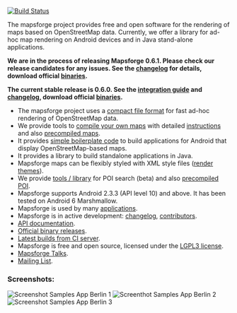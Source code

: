 [![Build Status](https://travis-ci.org/mapsforge/mapsforge.svg?branch=dev)](https://travis-ci.org/mapsforge/mapsforge)

The mapsforge project provides free and open software for the rendering of maps based on OpenStreetMap data. Currently, we offer a library for ad-hoc map rendering on Android devices and in Java stand-alone applications.

**We are in the process of releasing Mapsforge 0.6.1. Please check our release candidates for any issues. See the [changelog](docs/Changelog.md) for details, download official [binaries](docs/Downloads.md).**

**The current stable release is 0.6.0. See the [integration guide](docs/Integration.md) and [changelog](docs/Changelog.md), download official [binaries](docs/Downloads.md).**

- The mapsforge project uses a [compact file format](docs/Specification-Binary-Map-File.md) for fast ad-hoc rendering of OpenStreetMap data.
- We provide tools to [compile your own maps](docs/Getting-Started-Map-Writer.md) with detailed [instructions](docs/MapCreation.md) and also [precompiled maps](http://download.mapsforge.org).
- It provides [simple boilerplate code](docs/Getting-Started-Android-App.md) to build applications for Android that display OpenStreetMap-based maps.
- It provides a library to build standalone applications in Java.
- Mapsforge maps can be flexibly styled with XML style files ([render themes](docs/Rendertheme.md)).
- We provide [tools / library](docs/POI.md) for POI search (beta) and also [precompiled POI](http://download.mapsforge.org).
- Mapsforge supports Android 2.3.3 (API level 10) and above. It has been tested on Android 6 Marshmallow.
- Mapsforge is used by many [applications](docs/Mapsforge-Applications.md).
- Mapsforge is in active development: [changelog](docs/Changelog.md), [contributors](docs/Contributors.md). 
- [API documentation](http://mapsforge.org/docs).
- [Official binary releases](docs/Downloads.md). 
- [Latest builds from CI server](http://ci.mapsforge.org/).
- Mapsforge is free and open source, licensed under the [LGPL3 license](COPYING.LESSER).
- [Mapsforge Talks](docs/Mapsforge-Talks.md).
- [Mailing List](https://groups.google.com/forum/#!forum/mapsforge-dev).

### Screenshots:

![Screenshot Samples App Berlin 1](docs/images/screenshot-berlin-1.png)
![Screenthot Samples App Berlin 2](docs/images/screenshot-berlin-2.png)
![Screenshot Samples App Berlin 3](docs/images/screenshot-berlin-3.png)
